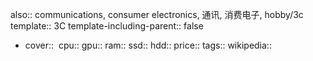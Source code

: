 also:: communications, consumer electronics, 通讯, 消费电子, hobby/3c
template:: 3C
template-including-parent:: false

  - cover:: ![]()
    cpu:: 
    gpu:: 
    ram:: 
    ssd:: 
    hdd:: 
    price:: 
    tags:: 
    wikipedia::